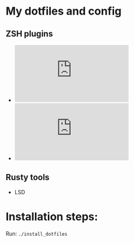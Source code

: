 # My dotfiles and config

## ZSH plugins

* ![autosuggestions](https://github.com/zsh-users/zsh-autosuggestions/blob/master/INSTALL.md)
* ![syntax highlighting](https://github.com/zsh-users/zsh-syntax-highlighting/blob/master/INSTALL.md)

## Rusty tools

* LSD

# Installation steps:

Run: `./install_dotfiles`
